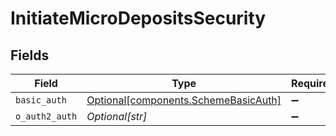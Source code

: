 # InitiateMicroDepositsSecurity


## Fields

| Field                                                                              | Type                                                                               | Required                                                                           | Description                                                                        |
| ---------------------------------------------------------------------------------- | ---------------------------------------------------------------------------------- | ---------------------------------------------------------------------------------- | ---------------------------------------------------------------------------------- |
| `basic_auth`                                                                       | [Optional[components.SchemeBasicAuth]](../../models/components/schemebasicauth.md) | :heavy_minus_sign:                                                                 | N/A                                                                                |
| `o_auth2_auth`                                                                     | *Optional[str]*                                                                    | :heavy_minus_sign:                                                                 | N/A                                                                                |